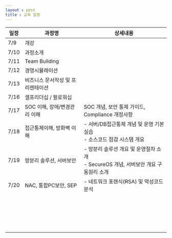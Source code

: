 ```yaml
---
layout : post
title : 교육 일정
---
```


| 일정 | 과정명                            | 상세내용                                                     |
| ---- | --------------------------------- | ------------------------------------------------------------ |
| 7/9  | 개강                              |                                                              |
| 7/10 | 과정소개                          |                                                              |
| 7/11 | Team Building                     |                                                              |
| 7/12 | 경영시뮬레이션                    |                                                              |
| 7/13 | 비즈니스 문서작성 및 프리젠테이션 |                                                              |
| 7/16 | 셀프리더십 / 팔로워십             |                                                              |
| 7/17 | SOC 이해, 장애/변경관리 이해      | SOC 개념, 보안 통제 가이드, Compliance 개정사항              |
| 7/18 | 접근통제이해, 방화벽 이해         | - 서버/DB접근통제 개념 및 운영 기본 실습<br />- 소스코드 점검 시스템 개요 |
| 7/19 | 망분리 솔루션, 서버보안           | - 망분리 솔루션 개요 및 운영절차 소개<br />- SecureOS 개념, 서버보안 개요 구동원리 소개 |
| 7/20 | NAC, 통합PC보안, SEP              | - 네트워크 포렌식(RSA) 및 악성코드 분석                      |
|      |                                   |                                                              |
|      |                                   |                                                              |
|      |                                   |                                                              |
|      |                                   |                                                              |
|      |                                   |                                                              |
|      |                                   |                                                              |
|      |                                   |                                                              |
|      |                                   |                                                              |
|      |                                   |                                                              |
|      |                                   |                                                              |
|      |                                   |                                                              |
|      |                                   |                                                              |
|      |                                   |                                                              |
|      |                                   |                                                              |
|      |                                   |                                                              |
|      |                                   |                                                              |
|      |                                   |                                                              |
|      |                                   |                                                              |
|      |                                   |                                                              |
|      |                                   |                                                              |


